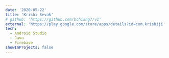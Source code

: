 ```yaml
---
date: '2020-05-22'
title: 'Krishi Sevak'
# github: 'https://github.com/bchiang7/v1'
external: 'https://play.google.com/store/apps/details?id=com.krishiji'
tech:
  - Android Studio
  - Java
  - Firebase
showInProjects: false
---
```

